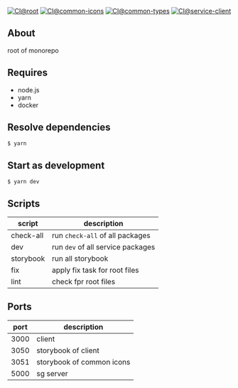 [![CI@root](https://github.com/akky-xxxx/project-my-homepage/actions/workflows/main-ci-root.yml/badge.svg)](https://github.com/akky-xxxx/project-my-homepage/actions/workflows/main-ci-root.yml)
[![CI@common-icons](https://github.com/akky-xxxx/project-my-homepage/actions/workflows/main-ci-common-icons.yml/badge.svg)](https://github.com/akky-xxxx/project-my-homepage/actions/workflows/main-ci-common-icons.yml)
[![CI@common-types](https://github.com/akky-xxxx/project-my-homepage/actions/workflows/main-ci-common-types.yml/badge.svg)](https://github.com/akky-xxxx/project-my-homepage/actions/workflows/main-ci-common-types.yml)
[![CI@service-client](https://github.com/akky-xxxx/project-my-homepage/actions/workflows/main-ci-service-client.yml/badge.svg)](https://github.com/akky-xxxx/project-my-homepage/actions/workflows/main-ci-service-client.yml)

## About
root of monorepo

## Requires
- node.js
- yarn
- docker

## Resolve dependencies
```shell
$ yarn
```

## Start as development
```shell
$ yarn dev
```

## Scripts
| script     | description                       |
|------------|-----------------------------------|
| check-all  | run `check-all` of all packages   |
| dev        | run `dev` of all service packages |
| storybook  | run all storybook                 |
| fix        | apply fix task for root files     |
| lint       | check fpr root files              |

## Ports
| port | description               |
|------|---------------------------|
| 3000 | client                    |
| 3050 | storybook of client       |
| 3051 | storybook of common icons |
| 5000 | sg server                 |
